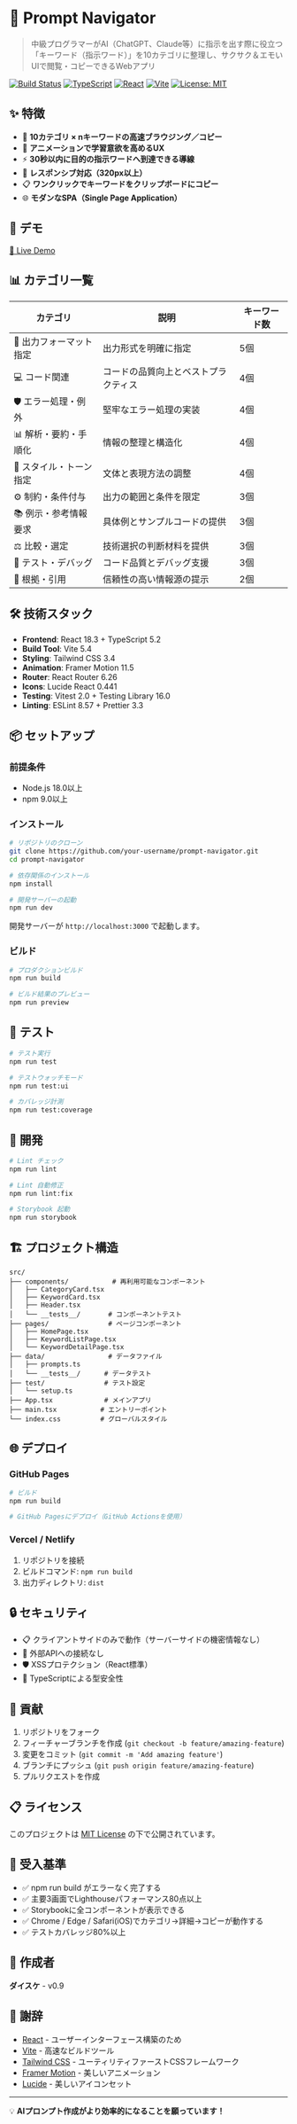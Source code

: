 # 🚀 Prompt Navigator

> 中級プログラマーがAI（ChatGPT、Claude等）に指示を出す際に役立つ「キーワード（指示ワード）」を10カテゴリに整理し、サクサク＆エモいUIで閲覧・コピーできるWebアプリ

[![Build Status](https://img.shields.io/badge/build-passing-brightgreen)](https://github.com/yamasakidaisuke/ai-prompt-playbook)
[![TypeScript](https://img.shields.io/badge/TypeScript-5.2-blue)](https://www.typescriptlang.org/)
[![React](https://img.shields.io/badge/React-18.3-blue)](https://reactjs.org/)
[![Vite](https://img.shields.io/badge/Vite-5.4-purple)](https://vitejs.dev/)
[![License: MIT](https://img.shields.io/badge/License-MIT-yellow.svg)](https://opensource.org/licenses/MIT)

## ✨ 特徴

- 🎯 **10カテゴリ × nキーワードの高速ブラウジング／コピー**
- 🎨 **アニメーションで学習意欲を高めるUX**
- ⚡ **30秒以内に目的の指示ワードへ到達できる導線**
- 📱 **レスポンシブ対応（320px以上）**
- 📋 **ワンクリックでキーワードをクリップボードにコピー**
- 🌐 **モダンなSPA（Single Page Application）**

## 🎥 デモ

[🔗 Live Demo](https://yamasakidaisuke.github.io/ai-prompt-playbook/) 

## 📊 カテゴリ一覧

| カテゴリ | 説明 | キーワード数 |
|---------|------|-------------|
| 📝 出力フォーマット指定 | 出力形式を明確に指定 | 5個 |
| 💻 コード関連 | コードの品質向上とベストプラクティス | 4個 |
| 🛡️ エラー処理・例外 | 堅牢なエラー処理の実装 | 4個 |
| 📊 解析・要約・手順化 | 情報の整理と構造化 | 4個 |
| 🎨 スタイル・トーン指定 | 文体と表現方法の調整 | 4個 |
| ⚙️ 制約・条件付与 | 出力の範囲と条件を限定 | 3個 |
| 📚 例示・参考情報要求 | 具体例とサンプルコードの提供 | 3個 |
| ⚖️ 比較・選定 | 技術選択の判断材料を提供 | 3個 |
| 🔧 テスト・デバッグ | コード品質とデバッグ支援 | 3個 |
| 📖 根拠・引用 | 信頼性の高い情報源の提示 | 2個 |

## 🛠 技術スタック

- **Frontend**: React 18.3 + TypeScript 5.2
- **Build Tool**: Vite 5.4
- **Styling**: Tailwind CSS 3.4
- **Animation**: Framer Motion 11.5
- **Router**: React Router 6.26
- **Icons**: Lucide React 0.441
- **Testing**: Vitest 2.0 + Testing Library 16.0
- **Linting**: ESLint 8.57 + Prettier 3.3

## 📦 セットアップ

### 前提条件

- Node.js 18.0以上
- npm 9.0以上

### インストール

```bash
# リポジトリのクローン
git clone https://github.com/your-username/prompt-navigator.git
cd prompt-navigator

# 依存関係のインストール
npm install

# 開発サーバーの起動
npm run dev
```

開発サーバーが `http://localhost:3000` で起動します。

### ビルド

```bash
# プロダクションビルド
npm run build

# ビルド結果のプレビュー
npm run preview
```

## 🧪 テスト

```bash
# テスト実行
npm run test

# テストウォッチモード
npm run test:ui

# カバレッジ計測
npm run test:coverage
```

## 📝 開発

```bash
# Lint チェック
npm run lint

# Lint 自動修正
npm run lint:fix

# Storybook 起動
npm run storybook
```

## 🏗 プロジェクト構造

```
src/
├── components/           # 再利用可能なコンポーネント
│   ├── CategoryCard.tsx
│   ├── KeywordCard.tsx
│   ├── Header.tsx
│   └── __tests__/       # コンポーネントテスト
├── pages/               # ページコンポーネント
│   ├── HomePage.tsx
│   ├── KeywordListPage.tsx
│   └── KeywordDetailPage.tsx
├── data/                # データファイル
│   ├── prompts.ts
│   └── __tests__/      # データテスト
├── test/               # テスト設定
│   └── setup.ts
├── App.tsx             # メインアプリ
├── main.tsx           # エントリーポイント
└── index.css          # グローバルスタイル
```

## 🌐 デプロイ

### GitHub Pages

```bash
# ビルド
npm run build

# GitHub Pagesにデプロイ（GitHub Actionsを使用）
```

### Vercel / Netlify

1. リポジトリを接続
2. ビルドコマンド: `npm run build`
3. 出力ディレクトリ: `dist`

## 🔒 セキュリティ

- 📋 クライアントサイドのみで動作（サーバーサイドの機密情報なし）
- 🔐 外部APIへの接続なし
- 🛡️ XSSプロテクション（React標準）
- 📝 TypeScriptによる型安全性

## 🤝 貢献

1. リポジトリをフォーク
2. フィーチャーブランチを作成 (`git checkout -b feature/amazing-feature`)
3. 変更をコミット (`git commit -m 'Add amazing feature'`)
4. ブランチにプッシュ (`git push origin feature/amazing-feature`)
5. プルリクエストを作成

## 📋 ライセンス

このプロジェクトは [MIT License](LICENSE) の下で公開されています。

## 🎯 受入基準

- ✅ npm run build がエラーなく完了する
- ✅ 主要3画面でLighthouseパフォーマンス80点以上
- ✅ Storybookに全コンポーネントが表示できる
- ✅ Chrome / Edge / Safari(iOS)でカテゴリ→詳細→コピーが動作する
- ✅ テストカバレッジ80%以上

## 👥 作成者

**ダイスケ** - v0.9

## 🙏 謝辞

- [React](https://reactjs.org/) - ユーザーインターフェース構築のため
- [Vite](https://vitejs.dev/) - 高速なビルドツール
- [Tailwind CSS](https://tailwindcss.com/) - ユーティリティファーストCSSフレームワーク
- [Framer Motion](https://www.framer.com/motion/) - 美しいアニメーション
- [Lucide](https://lucide.dev/) - 美しいアイコンセット

---

💡 **AIプロンプト作成がより効率的になることを願っています！** 